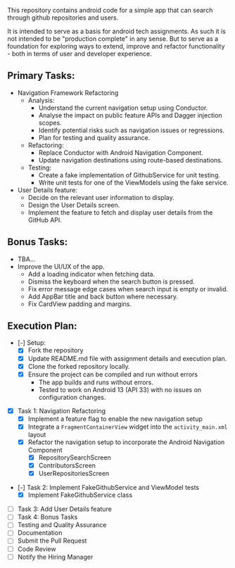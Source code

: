 This repository contains android code for a simple app that can search through github repositories and users.

It is intended to serve as a basis for android tech assignments. As such it is not intended to be "production complete" in any sense. 
But to serve as a foundation for exploring ways to extend, improve and refactor functionality - both in terms of user and developer experience.

## Primary Tasks:

- Navigation Framework Refactoring
  - Analysis:
    - Understand the current navigation setup using Conductor.
    - Analyse the impact on public feature APIs and Dagger injection scopes.
    - Identify potential risks such as navigation issues or regressions.
    - Plan for testing and quality assurance. 
  - Refactoring:
    - Replace Conductor with Android Navigation Component.
    - Update navigation destinations using route-based destinations.
  - Testing:
    - Create a fake implementation of GithubService for unit testing.
    - Write unit tests for one of the ViewModels using the fake service.
- User Details feature:
  - Decide on the relevant user information to display.
  - Design the User Details screen.
  - Implement the feature to fetch and display user details from the GitHub API.

## Bonus Tasks:
  - TBA...
  - Improve the UI/UX of the app.
    - Add a loading indicator when fetching data.
    - Dismiss the keyboard when the search button is pressed.
    - Fix error message edge cases when search input is empty or invalid.
    - Add AppBar title and back button where necessary.
    - Fix CardView padding and margins.
  
## Execution Plan:
- [-] Setup:
  - [x] Fork the repository
  - [X] Update README.md file with assignment details and execution plan.
  - [X] Clone the forked repository locally.
  - [X] Ensure the project can be compiled and run without errors
    - The app builds and runs without errors. 
    - Tested to work on Android 13 (API 33) with no issues on configuration changes.
- [X] Task 1: Navigation Refactoring
  - [X] Implement a feature flag to enable the new navigation setup
  - [X] Integrate a `FragmentContainerView` widget into the `activity_main.xml` layout
  - [X] Refactor the navigation setup to incorporate the Android Navigation Component
    - [X] RepositorySearchScreen
    - [X] ContributorsScreen
    - [X] UserRepositoriesScreen
- [-] Task 2: Implement FakeGithubService and ViewModel tests
  - [X] Implement FakeGithubService class
- [ ] Task 3: Add User Details feature
- [ ] Task 4: Bonus Tasks
- [ ] Testing and Quality Assurance
- [ ] Documentation
- [ ] Submit the Pull Request
- [ ] Code Review
- [ ] Notify the Hiring Manager
